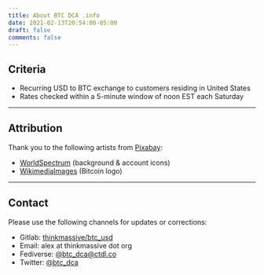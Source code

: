 ```yaml
---
title: About BTC DCA .info
date: 2021-02-13T20:54:00-05:00
draft: false
comments: false
---
```


## Criteria
  - Recurring USD to BTC exchange to customers residing in United States
  - Rates checked within a 5-minute window of noon EST each Saturday

---

## Attribution

Thank you to the following artists from <a href="https://pixabay.com">Pixabay</a>:

  - [WorldSpectrum](https://pixabay.com/users/worldspectrum-7691421)  (background & account icons)
  - [WikimediaImages](https://pixabay.com/users/wikimediaimages-1185597) (Bitcoin logo)

---

## Contact

Please use the following channels for updates or corrections:

  - Gitlab: [thinkmassive/btc_usd](https://gitlab.com/thinkmassive/btc_usd)
  - Email: alex at thinkmassive dot org
  - Fediverse: [@btc_dca@ctdl.co](https://ctdl.co/@btc_dca)
  - Twitter: [@btc_dca](https://twitter.com/btc_dca)
